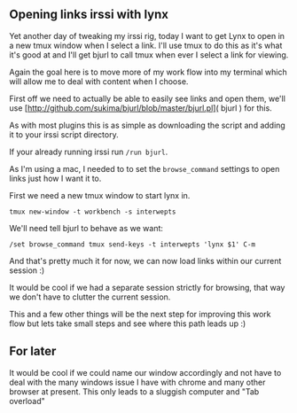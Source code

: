 Opening links irssi with lynx
-----------------------------

Yet another day of tweaking my irssi rig, today I want to get Lynx to open in a
new tmux window when I select a link. I'll use tmux to do this as it's what
it's good at and I'll get bjurl to call tmux when ever I select a link for
viewing.

Again the goal here is to move more of my work flow into my terminal which will
allow me to deal with content when I choose.

First off we need to actually be able to easily see links and open them,
we'll use [http://github.com/sukima/bjurl/blob/master/bjurl.pl]( bjurl ) for this.

As with most plugins this is as simple as downloading the script and
adding it to your irssi script directory.

If your already running irssi run `/run bjurl`.

As I'm using a mac, I needed to to set the `browse_command` settings to
open links just how I want it to.

First we need a new tmux window to start lynx in.

    tmux new-window -t workbench -s interwepts

We'll need tell bjurl to behave as we want: 

    /set browse_command tmux send-keys -t interwepts 'lynx $1' C-m

And that's pretty much it for now, we can now load links within our current session :)

It would be cool if we had a separate session strictly for browsing, that
way we don't have to clutter the current session.

This and a few other things will be the next step for improving this work flow
but lets take small steps and see where this path leads up :)

For later
---------

It would be cool if we could name our window accordingly and not have to
deal with the many windows issue I have with chrome and many other browser at
present. This only leads to a sluggish computer and "Tab overload"
